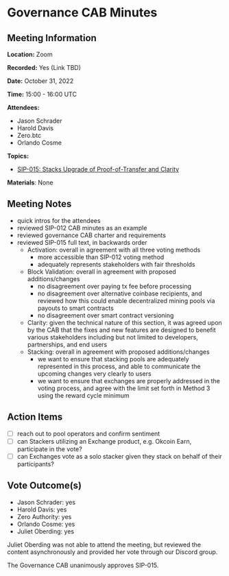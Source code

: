 # Governance CAB Minutes

## Meeting Information

**Location:** Zoom

**Recorded:** Yes (Link TBD)

**Date:** October 31, 2022

**Time:** 15:00 - 16:00 UTC

**Attendees:**

- Jason Schrader
- Harold Davis
- Zero.btc
- Orlando Cosme

**Topics:**

- [SIP-015: Stacks Upgrade of Proof-of-Transfer and Clarity](https://github.com/stacksgov/sips/pull/95)

**Materials**: None

## Meeting Notes

- quick intros for the attendees
- reviewed SIP-012 CAB minutes as an example
- reviewed governance CAB charter and requirements
- reviewed SIP-015 full text, in backwards order
  - Activation: overall in agreement with all three voting methods
    - more accessible than SIP-012 voting method
    - adequately represents stakeholders with fair thresholds
  - Block Validation: overall in agreement with proposed additions/changes
    - no disagreement over paying tx fee before processing
    - no disagreement over alternative coinbase recipients, and reviewed how this could enable decentralized mining pools via payouts to smart contracts
    - no disagreement over smart contract versioning
  - Clarity: given the technical nature of this section, it was agreed upon by the CAB that the fixes and new features are designed to benefit various stakeholders including but not limited to developers, partnerships, and end users
  - Stacking: overall in agreement with proposed additions/changes
    - we want to ensure that stacking pools are adequately represented in this process, and able to communicate the upcoming changes very clearly to users
    - we want to ensure that exchanges are properly addressed in the voting process, and agree with the limit set forth in Method 3 using the reward cycle minimum

## Action Items

- [ ] reach out to pool operators and confirm sentiment
- [ ] can Stackers utilizing an Exchange product, e.g. Okcoin Earn, participate in the vote?
- [ ] can Exchanges vote as a solo stacker given they stack on behalf of their participants?

## Vote Outcome(s)

- Jason Schrader: yes
- Harold Davis: yes
- Zero Authority: yes
- Orlando Cosme: yes
- Juliet Oberding: yes

Juliet Oberding was not able to attend the meeting, but reviewed the content asynchronously and provided her vote through our Discord group.

The Governance CAB unanimously approves SIP-015.
